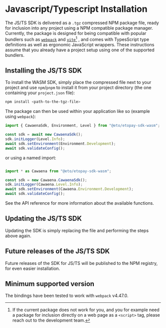 # Javascript/Typescript Installation

The JS/TS SDK is delivered as a `.tgz` compressed NPM package file, ready for inclusion into any project using a NPM compatible package manager. Currently, the package is designed for being compatible with
popular bundlers such as [`webpack`](https://webpack.js.org/) and [`vite`](https://vitejs.dev/)[^wasm-package] , and comes with TypesScript type definitions as well as ergonomic JavaScript wrappers.
These instructions assume that you already have a project setup using one of the supported bundlers.

## Installing the JS/TS SDK

To install the WASM SDK, simply place the compressed file next to your project and use `npm`/`pnpm` to install it from your project directory (the one containing your `project.json` file):

```bash
npm install <path-to-the-tgz-file>
```

The package can then be used within your application like so (example using `webpack`):

```typescript
import { CawaenaSdk, Environment, Level } from "@eto/etopay-sdk-wasm";

const sdk = await new CawaenaSdk();
sdk.initLogger(Level.Info);
await sdk.setEnvironment(Environment.Development);
await sdk.validateConfig();
```

or using a named import:

```typescript

import * as Cawaena from "@eto/etopay-sdk-wasm";

const sdk = new Cawaena.CawaenaSdk();
sdk.initLogger(Cawaena.Level.Info);
await sdk.setEnvironment(Cawaena.Environment.Development);
await sdk.validateConfig();

```

See the API reference for more information about the available functions.

## Updating the JS/TS SDK

Updating the SDK is simply replacing the file and performing the steps above again.

## Future releases of the JS/TS SDK

Future releases of the SDK for JS/TS will be published to the NPM registry, for even easier installation.

## Minimum supported version

The bindings have been tested to work with `webpack` v4.47.0.

[^wasm-package]: If the current package does not work for you, and you for example need a package for inclusion directly on a web page as a `<script>` tag, please reach out to the development team.
